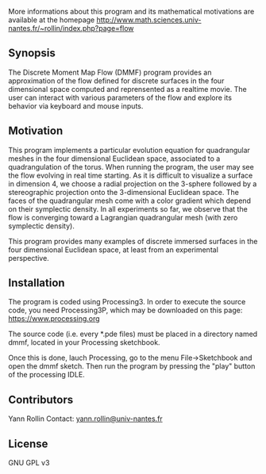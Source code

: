 More informations about this program and its mathematical motivations are available at the homepage  http://www.math.sciences.univ-nantes.fr/~rollin/index.php?page=flow

## Synopsis
The Discrete Moment Map Flow (DMMF) program provides an approximation of the flow defined for discrete surfaces in the four dimensional space computed and reprensented as a  realtime movie. The user can interact with various parameters of the flow and explore its behavior via keyboard and mouse inputs.

## Motivation

This program implements a particular evolution equation for quadrangular meshes in the four dimensional Euclidean space, associated to a quadrangulation of the torus. 
When running the program, the user may see the flow evolving in real time starting. As it is difficult to visualize a surface in dimension 4, we choose a radial projection on the 3-sphere followed by a stereographic projection onto the 3-dimensional Euclidean space. The faces of the quadrangular mesh come with a color gradient which depend on their symplectic density. In all experiments so far, we observe that the flow is converging toward a Lagrangian quadrangular mesh (with zero symplectic density).

This program provides many examples of discrete immersed surfaces in the four dimensional Euclidean space, at least from an experimental perspective. 


## Installation

The program is coded using Processing3. 
In order to execute the source code, you need Processing3P, which may be downloaded on this page: https://www.processing.org

The source code (i.e. every *.pde files) must be  placed in a directory named dmmf, located in your Processing sketchbook.

Once this is done, lauch Processing, go to the menu File->Sketchbook and open the dmmf sketch. Then run the program by pressing the "play" button of the processing IDLE.


## Contributors

Yann Rollin 
Contact: yann.rollin@univ-nantes.fr

## License

GNU GPL v3